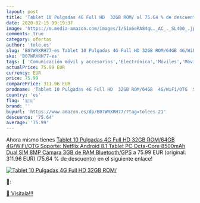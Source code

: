 ```yaml
---
layout: post
title: 'Tablet 10 Pulgadas 4G Full HD  32GB ROM/ al 75.64 % de descuento'
date: 2020-02-15 09:19:37
image: 'https://m.media-amazon.com/images/I/51x6eRA84qL._AC_._SL400_.jpg'
comments: true
category: ofertas
author: 'tole.es'
slug: 'B07WRXRH77-es Tablet 10 Pulgadas 4G Full HD 32GB ROM/64GB 4G/WiFi/OTG...'
sku: 'B07WRXRH77-es'
tags: [ 'Comunicación móvil y accesorios','Electrónica','Móviles','Móviles y smartphones libres','Smartwatches','Tecnología para vestir','android', ]
actualPrice: 75.99 EUR
currency: EUR
price: 75.99
comparePrice: 311.96 EUR
prodname: 'Tablet 10 Pulgadas 4G Full HD  32GB ROM/64GB  4G/WiFi/OTG  Soporte: Netflix  Android 8.1 Tablet PC Octa-Core 8500mAh Dual SIM 8MP Cámara 3GB de RAM Bluetooth/GPS'
country: 'es'
flag: '🇪🇸'
brand: ''
buyurl: 'https://www.amazon.es/dp/B07WRXRH77/?tag=tolees-21'
descuento: '75.64'
average: '75.99'
---
```


Ahora mismo tienes [Tablet 10 Pulgadas 4G Full HD  32GB ROM/64GB  4G/WiFi/OTG  Soporte: Netflix  Android 8.1 Tablet PC Octa-Core 8500mAh Dual SIM 8MP Cámara 3GB de RAM Bluetooth/GPS](https://www.amazon.es/dp/B07WRXRH77/?tag=tolees-21) a 75.99 EUR (original: 311.96 EUR) (75.64 %  de descuento) en el siguiente enlace!

[![Tablet 10 Pulgadas 4G Full HD  32GB ROM/](https://m.media-amazon.com/images/I/51x6eRA84qL._AC_._SL400_.jpg)](https://www.amazon.es/dp/B07WRXRH77/?tag=tolees-21)

🔎:


[🛒 Visítala!!!](https://www.amazon.es/dp/B07WRXRH77/?tag=tolees-21)
